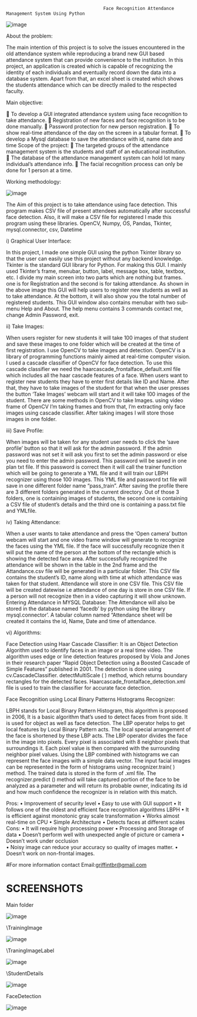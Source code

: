                                          Face Recognition Attendance Management System Using Python
                                         

![image](https://user-images.githubusercontent.com/77448860/172698617-db68ae7b-992d-4b0a-8ce0-cef5409bfd00.png)


About the problem: 

The main intention of this project is to solve the issues encountered in the old attendance system while reproducing a brand new GUI based attendance system that can provide convenience to the institution. In this project, an application is created which is capable of recognizing the identity of each individuals and eventually record down the data into a database system. Apart from that, an excel sheet is created which shows the students attendance which can be directly mailed to the respected faculty.

Main objective:

	To develop a GUI integrated attendance system using face recognition to take attendance.
	Registration of new faces and face recognition is to be done manually.
	Password protection for new person registration.
	To show real-time attendance of the day on the screen in a tabular format.
	To develop a Mysql database to save the attendance with id, name date and time
Scope of the project:
	The targeted groups of the attendance management system is the students and staff of an educational institution. 
	The database of the attendance management system can hold lot many individual’s attendance info.
	 The facial recognition process can only be done for 1 person at a time.

 
Working methodology:

![image](https://user-images.githubusercontent.com/77448860/172699029-721bd1a9-0d83-4f2d-9137-12f0c2d7eadb.png)

The Aim of this project is to take attendance using face detection. This program makes CSV file of present attendees automatically after successful face detection. Also, it will make a CSV file for registered 
I made this program using these libraries. OpenCV, Numpy, OS, Pandas, Tkinter, mysql.connector, csv, Datetime 

i) Graphical User Interface:

In this project, I made one simple GUI using the python Tkinter library so that the user can easily use this project without any backend knowledge. Tkinter is the standard GUI library for Python.
For making this GUI. I mainly used Tkinter’s frame, menubar, button, label, message box, table, textbox, etc. I divide my main screen into two parts which are nothing but frames. one is for Registration and the second is for taking attendance.
As shown in the above image this GUI will help users to register new students as well as to take attendance. At the bottom, it will also show you the total number of registered students.
This GUI window also contains menubar with two sub-menu Help and About. The help menu contains 3 commands contact me, change Admin Password, exit.

ii) Take Images:

When users register for new students it will take 100 images of that student and save these images to one folder which will be created at the time of first registration. I use OpenCV to take images and detection.
OpenCV is a library of programming functions mainly aimed at real-time computer vision. I used a cascade classifier of OpenCV for face detection. To use this cascade classifier we need the haarcascade_frontalface_default.xml file which includes all the haar cascade features of a face.
When users want to register new students they have to enter first details like ID and Name. After that, they have to take images of the student for that when the user presses the button ‘Take Images’ webcam will start and it will take 100 images of the student.
There are some methods in OpenCV to take Images. using video frame of OpenCV I’m taking frames and from that, I’m extracting only face images using cascade classifier. After taking images I will store those images in one folder.

iii) Save Profile:

When images will be taken for any student user needs to click the ‘save profile’ button so that it will ask for the admin password. If the admin password was not set it will ask you first to set the admin password or else you need to enter the admin password. This password will be saved in one plan txt file.
If this password is correct then it will call the trainer function which will be going to generate a YML file and it will train our LBPH recognizer using those 100 images. This YML file and password txt file will save in one different folder name “pass_train”.
After saving the profile there are 3 different folders generated in the current directory. Out of those 3 folders, one is containing images of students, the second one is containing a CSV file of student’s details and the third one is containing a pass.txt file and YMLfile.

iv) Taking Attendance:

When a user wants to take attendance and press the ‘Open camera’ button webcam will start and one video frame window will generate to recognize the faces using the YML file. If the face will successfully recognize then it will put the name of the person at the bottom of the rectangle which is showing the detected face area.
After successfully recognized the attendance will be shown in the table in the 2nd frame and the Attandance.csv file will be generated in a particular folder. This CSV file contains the student’s ID, name along with time at which attendance was taken for that student.
Attendance will store in one CSV file. This CSV file will be created datewise i.e attendance of one day is store in one CSV file. If a person will not recognize then in a video capturing it will show unknown. 
Entering Attendance in MYSQL Database: The Attendance will also be stored in the database named ‘facedb’ by python using the library mysql.connector’. A tabular column named “Attendance sheet will be created it contains the id, Name, Date and time of attendance.

vi) Algorithms:

Face Detection using Haar Cascade Classifier:  It is an Object Detection Algorithm used to identify faces in an image or a real time     video. The algorithm uses edge or line detection features proposed by Viola and Jones in their research paper “Rapid Object Detection using a Boosted Cascade of Simple Features” published in 2001. The detection is done using cv.CascadeClassifier. detectMultiScale ( ) method, which returns boundary rectangles for the detected faces. Haarcascade_frontalface_detection.xml file is used to train the classifier for accurate face detection.

Face Recognition using Local Binary Patterns Histograms Recognizer: 

LBPH stands for Local Binary Pattern Histogram, this algorithm is proposed in 2006, It is a basic algorithm that’s used to detect faces from front side. It is used for object as well as face detection. The LBP operator helps to get local features by Local Binary Pattern acts. The local special arrangement of the face is shortened by these LBP acts. The LBP operator divides the face in the image into pixels. Every pixel is associated with 8 neighbor pixels that surroundings it. Each pixel value is then compared with the surrounding neighbor pixel values. Using the LBP combined with histograms we can represent the face images with a simple data vector. The input facial images can be represented in the form of histograms using recognizer.train( ) method. The trained data is stored in the form of .xml file. The recognizer.predict () method will take captured portion of the face to be analyzed as a parameter and will return its probable owner, indicating its id and how much confidence the recognizer is in relation with this match.

Pros:
•	Improvement of security level
•	Easy to use with GUI support
•	It follows  one of the oldest and efficient face recognition algorithms LBPH 
•	It is efficient against monotonic gray scale transformation
•	Works almost real-time on CPU
•	Simple Architecture
•	Detects faces at different scales
Cons:
•	It will require high processing power
•	Processing and Storage of data
•	Doesn’t perform well with unexpected angle of picture or camera
•	Doesn’t work under occlusion	
•	Noisy image can reduce your accuracy so quality of images matter.
•	Doesn’t work on non-frontal images.

#For more information contact
Email:griffintbr@gmail.com

# SCREENSHOTS

Main folder


![image](https://user-images.githubusercontent.com/77448860/172698097-2eb160a3-1428-4a26-92db-cb7e1abe63ce.png)


\TrainingImage


![image](https://user-images.githubusercontent.com/77448860/172698362-43ae2e7c-8470-44ee-815b-e0c31e7c3cf2.png)


\TraningImageLabel


![image](https://user-images.githubusercontent.com/77448860/172698476-909db639-5a89-4e82-8071-399668d652d9.png)


\StudentDetails


![image](https://user-images.githubusercontent.com/77448860/172698572-2cf1eebf-9935-4942-b600-ee9fd636212f.png)


FaceDetection


![image](https://user-images.githubusercontent.com/77448860/172698732-3c2662b4-eebe-4142-bfb4-b95b399323e4.png)

